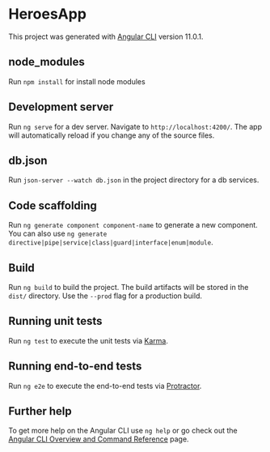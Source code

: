 # HeroesApp

This project was generated with [Angular CLI](https://github.com/angular/angular-cli) version 11.0.1.

## node_modules

Run `npm install` for install node modules

## Development server

Run `ng serve` for a dev server. Navigate to `http://localhost:4200/`. The app will automatically reload if you change any of the source files.

## db.json

Run `json-server --watch db.json` in the project directory for a db services.

## Code scaffolding

Run `ng generate component component-name` to generate a new component. You can also use `ng generate directive|pipe|service|class|guard|interface|enum|module`.

## Build

Run `ng build` to build the project. The build artifacts will be stored in the `dist/` directory. Use the `--prod` flag for a production build.

## Running unit tests

Run `ng test` to execute the unit tests via [Karma](https://karma-runner.github.io).

## Running end-to-end tests

Run `ng e2e` to execute the end-to-end tests via [Protractor](http://www.protractortest.org/).

## Further help

To get more help on the Angular CLI use `ng help` or go check out the [Angular CLI Overview and Command Reference](https://angular.io/cli) page.
